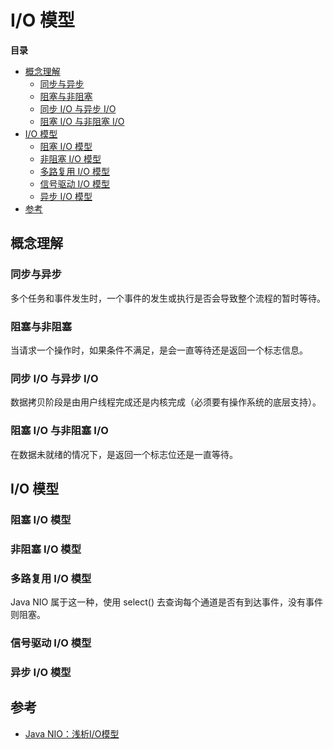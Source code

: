 # I/O 模型

**目录**

<!-- vim-markdown-toc GFM -->
* [概念理解](#概念理解)
    * [同步与异步](#同步与异步)
    * [阻塞与非阻塞](#阻塞与非阻塞)
    * [同步 I/O 与异步 I/O](#同步-io-与异步-io)
    * [阻塞 I/O 与非阻塞 I/O](#阻塞-io-与非阻塞-io)
* [I/O 模型](#io-模型)
    * [阻塞 I/O 模型](#阻塞-io-模型)
    * [非阻塞 I/O 模型](#非阻塞-io-模型)
    * [多路复用 I/O 模型](#多路复用-io-模型)
    * [信号驱动 I/O 模型](#信号驱动-io-模型)
    * [异步 I/O 模型](#异步-io-模型)
* [参考](#参考)

<!-- vim-markdown-toc -->

## 概念理解

### 同步与异步

多个任务和事件发生时，一个事件的发生或执行是否会导致整个流程的暂时等待。

### 阻塞与非阻塞

当请求一个操作时，如果条件不满足，是会一直等待还是返回一个标志信息。

### 同步 I/O 与异步 I/O

数据拷贝阶段是由用户线程完成还是内核完成（必须要有操作系统的底层支持）。

### 阻塞 I/O 与非阻塞 I/O

在数据未就绪的情况下，是返回一个标志位还是一直等待。

## I/O 模型

### 阻塞 I/O 模型

### 非阻塞 I/O 模型

### 多路复用 I/O 模型

Java NIO 属于这一种，使用 select() 去查询每个通道是否有到达事件，没有事件则阻塞。

### 信号驱动 I/O 模型

### 异步 I/O 模型

## 参考

* [Java NIO：浅析I/O模型](http://www.cnblogs.com/dolphin0520/p/3916526.html)
